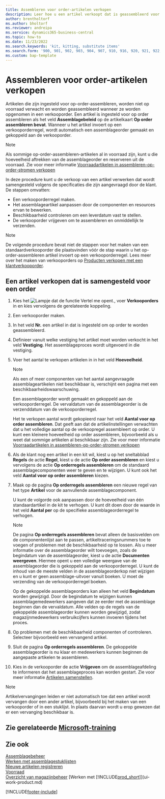 ```yaml
---
title: Assembleren voor order-artikelen verkopen
description: Leer hoe u een artikel verkoopt dat is geassembleerd voor een order.
author: brentholtorf
ms.author: bholtorf
ms.reviewer: andreipa
ms.service: dynamics365-business-central
ms.topic: how-to
ms.date: 11/23/2022
ms.search.keywords: 'kit, kitting, substitute items'
ms.search.form: '900, 901, 902, 903, 904, 907, 910, 916, 920, 921, 922, 923, 940, 941, 942, 930, 931, 932, 914, 915, 905'
ms.custom: bap-template
---
```

# <a name="sell-items-assembled-to-order" />Assembleren voor order-artikelen verkopen

Artikelen die zijn ingesteld voor op-order-assembleren, worden niet op voorraad verwacht en worden geassembleerd wanneer ze worden opgenomen in een verkooporder. Een artikel is ingesteld voor op order assembleren als het veld **Assemblagebeleid** op de artikelkaart **Op order assembleren bevat**. Wanneer u het artikel invoert op een verkooporderregel, wordt automatisch een assemblageorder gemaakt en gekoppeld aan de verkooporder.  

> [!NOTE]  
> Als sommige op-order-assembleren-artikelen al in voorraad zijn, kunt u die hoeveelheid aftrekken van de assemblageorder en reserveren uit de voorraad. Zie voor meer informatie [Voorraadartikelen in assembleren-op-order-stromen verkopen](assembly-how-to-sell-assemble-to-order-items-and-inventory-items-together.md)  

In deze procedure kunt u de verkoop van een artikel verwerken dat wordt samengesteld volgens de specificaties die zijn aangevraagd door de klant. De stappen omvatten: 

* Een verkooporderregel maken.
* Het assemblageartikel aanpassen door de componenten en resources ervan te bewerken.
* Beschikbaarheid controleren om een leverdatum vast te stellen.
* De verkooporder vrijgeven om te assembleren en onmiddellijk te verzenden.  

> [!NOTE]  
> De volgende procedure bevat niet de stappen voor het maken van een standaardverkooporder die plaatsvinden vóór de stap waarin u het op-order-assembleren artikel invoert op een verkooporderregel. Lees meer over het maken van verkooporders op [Producten verkopen met een klantverkooporder](sales-how-sell-products.md).  

## <a name="to-sell-an-item-that-is-assembled-to-order" />Een artikel verkopen dat is samengesteld voor een order

1. Kies het ![Lampje dat de functie Vertel me opent.](media/ui-search/search_small.png "Vertel me wat u wilt doen"), voer **Verkooporders** in en kies vervolgens de gerelateerde koppeling.  
2. Een verkooporder maken. 
3. In het veld **Nr.** een artikel in dat is ingesteld om op order te worden geassembleerd.  
4. Definieer vanuit welke vestiging het artikel moet worden verkocht in het veld **Vestiging**. Het assemblageproces wordt uitgevoerd in die vestiging.  
5. Voer het aantal te verkopen artikelen in in het veld **Hoeveelheid**.  

    > [!NOTE]  
    >  Als een of meer componenten van het aantal aangevraagde assemblageartikelen niet beschikbaar is, verschijnt een pagina met een beschikbaarheidswaarschuwing. <!-- Check whether the field help would be useful. For more information, see Assembly Availability.  -->

    Een assemblageorder wordt gemaakt en gekoppeld aan de verkooporderregel. De vervaldatum van de assemblageorder is de verzenddatum van de verkooporderregel.  

    Het te verkopen aantal wordt gekopieerd naar het veld **Aantal voor op order assembleren**. Dat geeft aan dat de artikelinstellingen verwachten dat u het volledige aantal op de verkoopregel assembleert op order. U kunt een kleinere hoeveelheid op order assembleren, bijvoorbeeld als u weet dat sommige artikelen al beschikbaar zijn. Zie voor meer informatie [Voorraadartikelen in assembleren-op-order-stromen verkopen](assembly-how-to-sell-inventory-items-in-assemble-to-order-flows.md)  

6. Als de klant nog een artikel in een kit wil, kiest u op het sneltabblad **Regels** de actie **Regel**, kiest u de actie **Op order assembleren** en kiest u vervolgens de actie **Op orderregels assembleren** om de standaard assemblagecomponenten weer te geven en te wijzigen. U kunt ook het veld **Aantal voor op order assembleren** kiezen.  
7. Maak op de pagina **Op orderregels assembleren** een nieuwe regel van het type **Artikel** voor de aanvullende assemblagecomponent.  

    U kunt de volgorde ook aanpassen door de hoeveelheid van één standaardartikel in de kit te verhogen. U kunt dit doen door de waarde in het veld **Aantal per** op de specifieke assemblageorderregel te verhogen.  

    > [!NOTE]  
    >  De pagina **Op orderregels assembleren** bevat alleen de basisvelden om de componentenlijst aan te passen, artikeltraceringsnummers toe te voegen of problemen met de beschikbaarheid op te lossen. Als u meer informatie over de assemblageorder wilt toevoegen, zoals de begindatum van de assemblageorder, kiest u de actie **Documenten weergeven**. Hiermee opent u een volledige weergave van de assemblageorder die is gekoppeld aan de verkooporderregel. U kunt de inhoud van de meeste velden in de assemblageorderkop niet wijzigen en u kunt er geen assemblage-uitvoer vanuit boeken. U moet de verzending van de verkooporderregel boeken.  
    >
    >  Op de gekoppelde assemblageorders kan alleen het veld **Begindatum** worden gewijzigd. Door de begindatum te wijzigen kunnen assemblagemedewerkers aangeven dat ze eerder met de assemblage beginnen dan de vervaldatum. Alle velden op de regels van de gekoppelde assemblageorder kunnen worden gewijzigd, zodat magazijnmedewerkers verbruikcijfers kunnen invoeren tijdens het proces.  

8. Op problemen met de beschikbaarheid componenten of controleren. Selecteer bijvoorbeeld een vervangend artikel.  
9. Sluit de pagina **Op orderregels assembleren**. De gekoppelde assemblageorder is nu klaar en medewerkers kunnen beginnen de aangepaste artikelen te assembleren.  
10. Kies in de verkooporder de actie **Vrijgeven** om de assemblageafdeling te informeren dat het assemblageproces kan worden gestart. Zie voor meer informatie [Artikelen samenstellen](assembly-how-to-assemble-items.md).  

> [!NOTE]  
> Artikelvervangingen leiden er niet automatisch toe dat een artikel wordt vervangen door een ander artikel, bijvoorbeeld bij het maken van een verkooporder of in een stuklijst. In plaats daarvan wordt u erop gewezen dat er een vervanging beschikbaar is.

## <a name="see-related-microsoft-trainingtrainingmodulesassemble-to-order-dynamics-365-business-central" />Zie gerelateerde [Microsoft-training](/training/modules/assemble-to-order-dynamics-365-business-central/)

## <a name="see-also" />Zie ook

[Assemblagebeheer](assembly-assemble-items.md)  
[Werken met assemblagestuklijsten](assembly-how-work-assembly-boms.md)  
[Nieuwe artikelen registreren](inventory-how-register-new-items.md)  
[Voorraad](inventory-manage-inventory.md)  
[Overzicht van magazijnbeheer](design-details-warehouse-management.md)
[Werken met [!INCLUDE[prod_short](includes/prod_short.md)]](ui-work-product.md)  

[!INCLUDE[footer-include](includes/footer-banner.md)]
